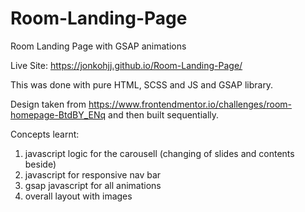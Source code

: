 # Room-Landing-Page
Room Landing Page with GSAP animations

Live Site: https://jonkohjj.github.io/Room-Landing-Page/

This was done with pure HTML, SCSS and JS and GSAP library. 

Design taken from https://www.frontendmentor.io/challenges/room-homepage-BtdBY_ENq and then built sequentially.

Concepts learnt:
1. javascript logic for the carousell (changing of slides and contents beside)
2. javascript for responsive nav bar
3. gsap javascript for all animations
4. overall layout with images
